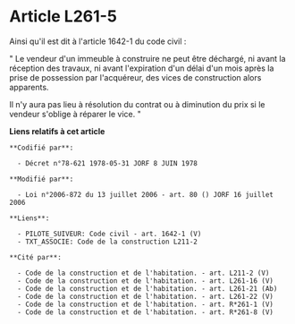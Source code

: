 # Article L261-5

Ainsi qu'il est dit à l'article 1642-1 du code civil : 

" Le vendeur d'un immeuble à construire ne peut être déchargé, ni avant la réception des travaux, ni avant l'expiration d'un
délai d'un mois après la prise de possession par l'acquéreur, des vices de construction alors apparents. 

Il n'y aura pas lieu à résolution du contrat ou à diminution du prix si le vendeur s'oblige à réparer le vice. "

**Liens relatifs à cet article**

	**Codifié par**:

	  - Décret n°78-621 1978-05-31 JORF 8 JUIN 1978

	**Modifié par**:

	  - Loi n°2006-872 du 13 juillet 2006 - art. 80 () JORF 16 juillet 2006

	**Liens**:

	  - PILOTE_SUIVEUR: Code civil - art. 1642-1 (V)
	  - TXT_ASSOCIE: Code de la construction L211-2

	**Cité par**:

	  - Code de la construction et de l'habitation. - art. L211-2 (V)
	  - Code de la construction et de l'habitation. - art. L261-16 (V)
	  - Code de la construction et de l'habitation. - art. L261-21 (Ab)
	  - Code de la construction et de l'habitation. - art. L261-22 (V)
	  - Code de la construction et de l'habitation. - art. R*261-1 (V)
	  - Code de la construction et de l'habitation. - art. R*261-8 (V)
